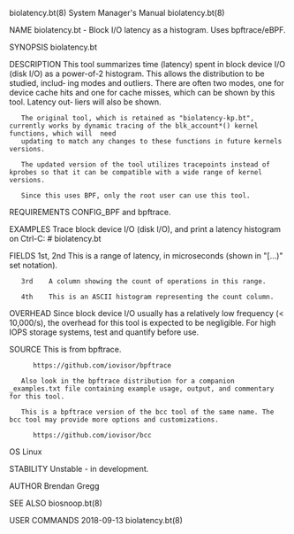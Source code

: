 biolatency.bt(8)						    System Manager's Manual						      biolatency.bt(8)

NAME
       biolatency.bt - Block I/O latency as a histogram. Uses bpftrace/eBPF.

SYNOPSIS
       biolatency.bt

DESCRIPTION
       This tool summarizes time (latency) spent in block device I/O (disk I/O) as a power-of-2 histogram. This allows the distribution to be studied, includ‐
       ing  modes  and	outliers. There are often two modes, one for device cache hits and one for cache misses, which can be shown by this tool. Latency out‐
       liers will also be shown.

       The original tool, which is retained as "biolatency-kp.bt", currently works by dynamic tracing of the blk_account*() kernel functions, which will  need
       updating to match any changes to these functions in future kernels versions.

       The updated version of the tool utilizes tracepoints instead of kprobes so that it can be compatible with a wide range of kernel versions.

       Since this uses BPF, only the root user can use this tool.

REQUIREMENTS
       CONFIG_BPF and bpftrace.

EXAMPLES
       Trace block device I/O (disk I/O), and print a latency histogram on Ctrl-C:
	      # biolatency.bt

FIELDS
       1st, 2nd
	      This is a range of latency, in microseconds (shown in "[...)" set notation).

       3rd    A column showing the count of operations in this range.

       4th    This is an ASCII histogram representing the count column.

OVERHEAD
       Since  block  device  I/O  usually  has a relatively low frequency (< 10,000/s), the overhead for this tool is expected to be negligible. For high IOPS
       storage systems, test and quantify before use.

SOURCE
       This is from bpftrace.

	      https://github.com/iovisor/bpftrace

       Also look in the bpftrace distribution for a companion _examples.txt file containing example usage, output, and commentary for this tool.

       This is a bpftrace version of the bcc tool of the same name. The bcc tool may provide more options and customizations.

	      https://github.com/iovisor/bcc

OS
       Linux

STABILITY
       Unstable - in development.

AUTHOR
       Brendan Gregg

SEE ALSO
       biosnoop.bt(8)

USER COMMANDS								  2018-09-13							      biolatency.bt(8)
